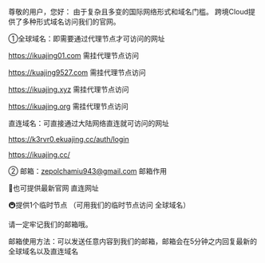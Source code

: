 尊敬的用户，您好：
由于复杂且多变的国际网络形式和域名门槛。
跨境Cloud提供了多种形式域名访问我们的官网。

①全球域名：即需要通过代理节点才可访问的网址

https://ikuajing01.com         需挂代理节点访问

https://kuajing9527.com     需挂代理节点访问

https://ikuajing.xyz              需挂代理节点访问

https://ikuajing.org              需挂代理节点访问



直连域名：可直接通过大陆网络直连就可访问的网址

https://k3rvr0.ekuajing.cc/auth/login

https://ikuajing.cc/


② 邮箱：zepolchamiu943@gmail.com
邮箱作用

🚅也可提供最新官网 直连网址

🚇提供1个临时节点 （可用我们的临时节点访问 全球域名）

请一定牢记我们的邮箱哦。


邮箱使用方法：可以发送任意内容到我们的邮箱，邮箱会在5分钟之内回复最新的全球域名以及直连域名
